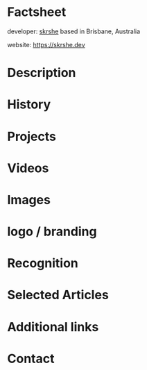 # Factsheet
developer:
[skrshe](skrshe.dev)
based in Brisbane, Australia

website:
<https://skrshe.dev>

# Description
# History
# Projects
# Videos
# Images
# logo / branding
# Recognition
# Selected Articles
# Additional links
# Contact
